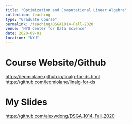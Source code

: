 ```yaml
---
title: "Optimization and Computational Linear Algebra"
collection: teaching
type: "Graduate Course"
permalink: /teaching/DSGA1014-Fall-2020
venue: "NYU Center for Data Science"
date: 2020-09-01
location: "NYU"
---
```


Course Website/Github 
======
https://leomiolane.github.io/linalg-for-ds.html
https://github.com/leomiolane/linalg-for-ds

My Slides
======
https://github.com/alexwdong/DSGA_1014_Fall_2020
